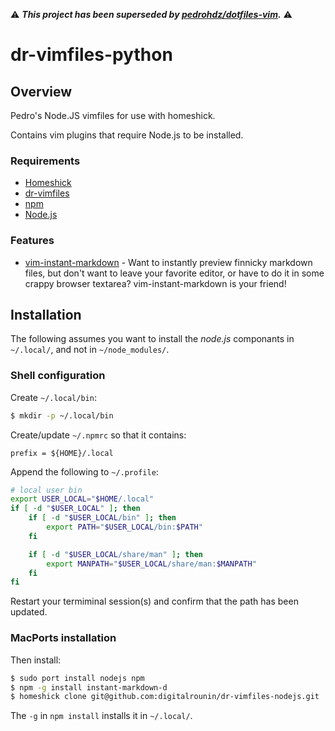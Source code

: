
:warning: _**This project has been superseded by
[pedrohdz/dotfiles-vim](https://github.com/pedrohdz/dotfiles-vim).**_ :warning:

dr-vimfiles-python
==================

## Overview 

Pedro's Node.JS vimfiles for use with homeshick.

Contains vim plugins that require Node.js to be installed.


### Requirements

  - [Homeshick][]
  - [dr-vimfiles][]
  - [npm][]
  - [Node.js][]


### Features

  - [vim-instant-markdown][] - Want to instantly preview finnicky markdown
    files, but don't want to leave your favorite editor, or have to do it in
    some crappy browser textarea? vim-instant-markdown is your friend!


## Installation

The following assumes you want to install the _node.js_ componants in
`~/.local/`, and not in `~/node_modules/`.


### Shell configuration

Create `~/.local/bin`:

  ```bash
  $ mkdir -p ~/.local/bin
  ```

Create/update `~/.npmrc` so that it contains:

  ```
  prefix = ${HOME}/.local
  ```
Append the following to `~/.profile`:

  ```bash
  # local user bin
  export USER_LOCAL="$HOME/.local"
  if [ -d "$USER_LOCAL" ]; then
      if [ -d "$USER_LOCAL/bin" ]; then
          export PATH="$USER_LOCAL/bin:$PATH"
      fi

      if [ -d "$USER_LOCAL/share/man" ]; then
          export MANPATH="$USER_LOCAL/share/man:$MANPATH"
      fi
  fi
  ```

Restart your termiminal session(s) and confirm that the path has been updated.


### MacPorts installation

Then install:

  ```bash
  $ sudo port install nodejs npm
  $ npm -g install instant-markdown-d
  $ homeshick clone git@github.com:digitalrounin/dr-vimfiles-nodejs.git
  ```

The `-g` in `npm install` installs it in `~/.local/`.


[dr-vimfiles]: https://github.com/digitalrounin/dr-vimfiles
[Node.js]: https://nodejs.org/
[npm]: https://www.npmjs.com/
[homeshick]: https://github.com/andsens/homeshick
[vim-instant-markdown]: https://github.com/suan/vim-instant-markdown

